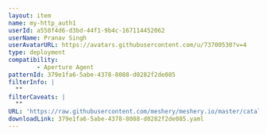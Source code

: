 ```yaml
---
layout: item
name: my-http_auth1
userId: a550f4d6-d3bd-44f1-9b4c-167114452062
userName: Pranav Singh
userAvatarURL: https://avatars.githubusercontent.com/u/73700530?v=4
type: deployment
compatibility: 
        - Aperture Agent
patternId: 379e1fa6-5abe-4378-8088-d0282f2de085
filterInfo: |
  ""
filterCaveats: |
  ""
URL: 'https://raw.githubusercontent.com/meshery/meshery.io/master/catalog/379e1fa6-5abe-4378-8088-d0282f2de085.yaml'
downloadLink: 379e1fa6-5abe-4378-8088-d0282f2de085.yaml
---
```


